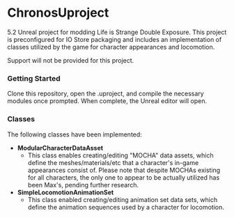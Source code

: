 # ChronosUproject

5.2 Unreal project for modding Life is Strange Double Exposure. This project is preconfigured for IO Store packaging and includes an implementation of classes utilized by the game for character appearances and locomotion.

Support will not be provided for this project.

### Getting Started

Clone this repository, open the .uproject, and compile the necessary modules once prompted. When complete, the Unreal editor will open.

### Classes

The following classes have been implemented:
* **ModularCharacterDataAsset**
  - This class enables creating/editing "MOCHA" data assets, which define the meshes/materials/etc that a character's in-game appearances consist of. Please note that despite MOCHAs existing for all characters, the only one to appear to be actually utilized has been Max's, pending further research.
* **SimpleLocomotionAnimationSet**
  - This class enabled creating/editing animation set data sets, which define the animation sequences used by a character for locomotion.
